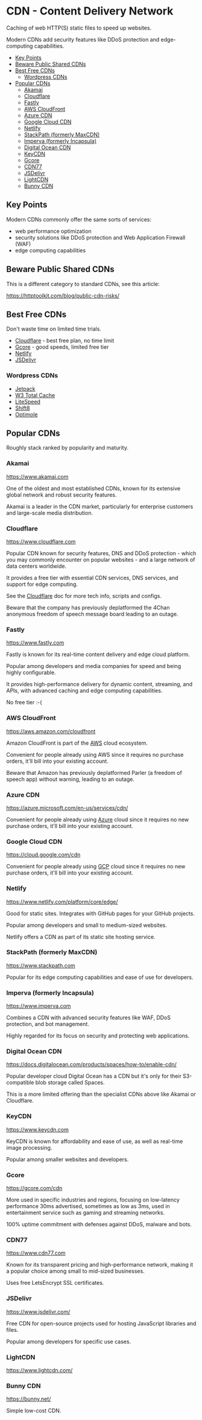 # CDN - Content Delivery Network

Caching of web HTTP(S) static files to speed up websites.

Modern CDNs add security features like DDoS protection and edge-computing capabilities.

<!-- INDEX_START -->

- [Key Points](#key-points)
- [Beware Public Shared CDNs](#beware-public-shared-cdns)
- [Best Free CDNs](#best-free-cdns)
  - [Wordpress CDNs](#wordpress-cdns)
- [Popular CDNs](#popular-cdns)
  - [Akamai](#akamai)
  - [Cloudflare](#cloudflare)
  - [Fastly](#fastly)
  - [AWS CloudFront](#aws-cloudfront)
  - [Azure CDN](#azure-cdn)
  - [Google Cloud CDN](#google-cloud-cdn)
  - [Netlify](#netlify)
  - [StackPath (formerly MaxCDN)](#stackpath-formerly-maxcdn)
  - [Imperva (formerly Incapsula)](#imperva-formerly-incapsula)
  - [Digital Ocean CDN](#digital-ocean-cdn)
  - [KeyCDN](#keycdn)
  - [Gcore](#gcore)
  - [CDN77](#cdn77)
  - [JSDelivr](#jsdelivr)
  - [LightCDN](#lightcdn)
  - [Bunny CDN](#bunny-cdn)

<!-- INDEX_END -->

## Key Points

Modern CDNs commonly offer the same sorts of services:

- web performance optimization
- security solutions like DDoS protection and Web Application Firewall (WAF)
- edge computing capabilities

## Beware Public Shared CDNs

This is a different category to standard CDNs, see this article:

<https://httptoolkit.com/blog/public-cdn-risks/>

## Best Free CDNs

Don't waste time on limited time trials.

- [Cloudflare](#cloudflare) - best free plan, no time limit
- [Gcore](#gcore) - good speeds, limited free tier
- [Netlify](#netlify)
- [JSDelivr](#jsdeliver)

### Wordpress CDNs

- [Jetpack](https://jetpack.com/features/design/content-delivery-network/)
- [W3 Total Cache](https://wordpress.org/plugins/w3-total-cache/)
- [LiteSpeed](https://wordpress.org/plugins/litespeed-cache/)
- [Shift8](https://wordpress.org/plugins/shift8-cdn/)
- [Optimole](https://wordpress.org/plugins/optimole-wp/)

## Popular CDNs

Roughly stack ranked by popularity and maturity.

### Akamai

<https://www.akamai.com>

One of the oldest and most established CDNs, known for its extensive global network and robust security
features.

Akamai is a leader in the CDN market, particularly for enterprise customers and large-scale media distribution.

### Cloudflare

<https://www.cloudflare.com>

Popular CDN known for security features, DNS and DDoS protection - which you may commonly encounter on popular
websites - and a large network of data centers worldwide.

It provides a free tier with essential CDN services, DNS services, and support for edge
computing.

See the [Cloudflare](cloudflare.md) doc for more tech info, scripts and configs.

Beware that the company has previously deplatformed the 4Chan anonymous freedom of speech message board
leading to an outage.

### Fastly

<https://www.fastly.com>

Fastly is known for its real-time content delivery and edge cloud platform.

Popular among developers and media companies for speed and being highly configurable.

It provides high-performance delivery for dynamic content, streaming, and APIs, with advanced caching and edge computing
capabilities.

No free tier :-(

### AWS CloudFront

<https://aws.amazon.com/cloudfront>

Amazon CloudFront is part of the [AWS](aws.md) cloud ecosystem.

Convenient for people already using AWS since it requires no purchase orders, it'll bill into your existing account.

Beware that Amazon has previously deplatformed Parler (a freedom of speech app) without warning, leading to an outage.

### Azure CDN

<https://azure.microsoft.com/en-us/services/cdn/>

Convenient for people already using [Azure](azure.md) cloud since it requires no new purchase orders, it'll bill into
your existing account.

### Google Cloud CDN

<https://cloud.google.com/cdn>

Convenient for people already using [GCP](gcp.md) cloud since it requires no new purchase orders, it'll bill into your
existing account.

### Netlify

<https://www.netlify.com/platform/core/edge/>

Good for static sites. Integrates with GitHub pages for your GitHub projects.

Popular among developers and small to medium-sized websites.

Netlify offers a CDN as part of its static site hosting service.

### StackPath (formerly MaxCDN)

<https://www.stackpath.com>

Popular for its edge computing capabilities and ease of use for developers.

### Imperva (formerly Incapsula)

<https://www.imperva.com>

Combines a CDN with advanced security features like WAF, DDoS protection, and bot management.

Highly regarded for its focus on security and protecting web applications.

### Digital Ocean CDN

<https://docs.digitalocean.com/products/spaces/how-to/enable-cdn/>

Popular developer cloud Digital Ocean has a CDN but it's only for their S3-compatible blob storage called Spaces.

This is a more limited offering than the specialist CDNs above like Akamai or Cloudflare.

### KeyCDN

<https://www.keycdn.com>

KeyCDN is known for affordability and ease of use, as well as real-time image processing.

Popular among smaller websites and developers.

### Gcore

<https://gcore.com/cdn>

More used in specific industries and regions, focusing on low-latency performance 30ms advertised, sometimes as low as
3ms, used in entertainment service such as gaming and streaming networks.

100% uptime commitment with defenses against DDoS, malware and bots.

### CDN77

<https://www.cdn77.com>

Known for its transparent pricing and high-performance network, making it a popular choice among small to
mid-sized businesses.

Uses free LetsEncrypt SSL certificates.

### JSDelivr

<https://www.jsdelivr.com/>

Free CDN for open-source projects used for hosting JavaScript libraries and files.

Popular among developers for specific use cases.

### LightCDN

<https://www.lightcdn.com/>

### Bunny CDN

<https://bunny.net/>

Simple low-cost CDN.
